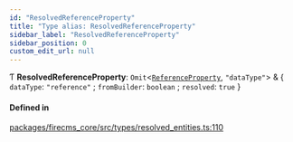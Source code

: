 ```yaml
---
id: "ResolvedReferenceProperty"
title: "Type alias: ResolvedReferenceProperty"
sidebar_label: "ResolvedReferenceProperty"
sidebar_position: 0
custom_edit_url: null
---
```


Ƭ **ResolvedReferenceProperty**: `Omit`\<[`ReferenceProperty`](../interfaces/ReferenceProperty.md), ``"dataType"``\> & \{ `dataType`: ``"reference"`` ; `fromBuilder`: `boolean` ; `resolved`: ``true``  }

#### Defined in

[packages/firecms_core/src/types/resolved_entities.ts:110](https://github.com/FireCMSco/firecms/blob/d45f3739/packages/firecms_core/src/types/resolved_entities.ts#L110)
